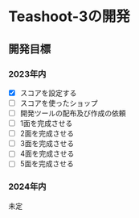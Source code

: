 # Teashoot-3の開発
## 開発目標
### 2023年内
- [x] スコアを設定する
- [ ] スコアを使ったショップ
- [ ] 開発ツールの配布及び作成の依頼
- [ ] 1面を完成させる 
- [ ] 2面を完成させる
- [ ] 3面を完成させる
- [ ] 4面を完成させる
- [ ] 5面を完成させる
### 2024年内
未定
